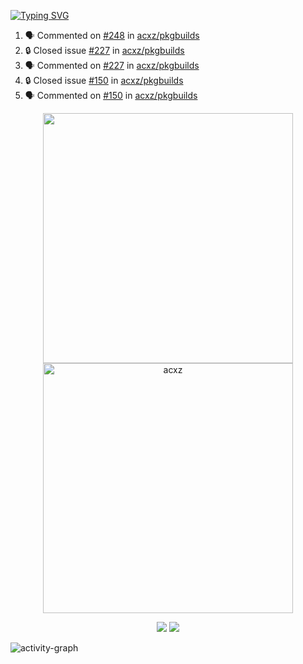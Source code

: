[![Typing SVG](https://readme-typing-svg.herokuapp.com?size=16&color=AFFFA3&multiline=true&height=75&lines=contributing+to+robotics%2Fae%2Fml%2Fgpu;packaging+it+for+archlinux;ricer)](https://git.io/typing-svg)

<!--START_SECTION:activity-->
1. 🗣 Commented on [#248](https://github.com/acxz/pkgbuilds/issues/248) in [acxz/pkgbuilds](https://github.com/acxz/pkgbuilds)
2. 🔒 Closed issue [#227](https://github.com/acxz/pkgbuilds/issues/227) in [acxz/pkgbuilds](https://github.com/acxz/pkgbuilds)
3. 🗣 Commented on [#227](https://github.com/acxz/pkgbuilds/issues/227) in [acxz/pkgbuilds](https://github.com/acxz/pkgbuilds)
4. 🔒 Closed issue [#150](https://github.com/acxz/pkgbuilds/issues/150) in [acxz/pkgbuilds](https://github.com/acxz/pkgbuilds)
5. 🗣 Commented on [#150](https://github.com/acxz/pkgbuilds/issues/150) in [acxz/pkgbuilds](https://github.com/acxz/pkgbuilds)
<!--END_SECTION:activity-->

<p align="center">
  <img width="400em" src=https://github-readme-stats.vercel.app/api?username=acxz&include_all_commits=true&show_icons=true />
  <img width="400em" src="https://github-readme-streak-stats.herokuapp.com/?user=acxz&" alt="acxz" />
</p>

<p align="center">
  <img src=https://github-readme-stats.vercel.app/api/top-langs/?username=acxz&layout=compact />
  <img src=https://github-profile-trophy.vercel.app/?username=acxz&row=2&column=4 />
</p>

![activity-graph](https://github-readme-activity-graph.cyclic.app/graph?username=acxz&theme=aqua)
